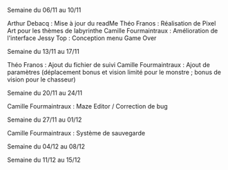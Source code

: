 
Semaine du 06/11 au 10/11

Arthur Debacq : Mise à jour du readMe
Théo Franos : Réalisation de Pixel Art pour les thèmes de labyrinthe
Camille Fourmaintraux : Amélioration de l'interface
Jessy Top : Conception menu Game Over

Semaine du 13/11 au 17/11

Théo Franos : Ajout du fichier de suivi
Camille Fourmaintraux : Ajout de paramètres (déplacement bonus et vision limité pour le monstre ; bonus de vision pour le chasseur)

Semaine du 20/11 au 24/11

Camille Fourmaintraux : Maze Editor / Correction de bug


Semaine du 27/11 au 01/12

Camille Fourmaintraux : Système de sauvegarde

Semaine du 04/12 au 08/12



Semaine du 11/12 au 15/12
